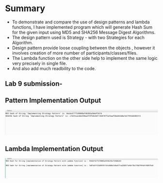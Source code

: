 
# Summary

- To demonstrate and compare the use of design patterns and lambda functions, I have implemented program which will generate Hash Sum 
  for the given input using MD5 and SHA256 Message Digest Algorithms.
- The design pattern used is Strategy - with two Strategies for each Algorithm.
- Design pattern provide loose coupling between the objects , however it involves creation of more number of participants/classes/files.
- The Lambda function  on the other side help to implement the same logic very precisely in single file. 
- And also add much readbility to the code.

## Lab 9 submission-

## Pattern Implementation Output
![Design Pattern Output](https://github.com/Karthika-Arumugam/cmpe202/blob/master/lab9/output/Pattern_Impl_Output.JPG)


## Lambda Implementation Output
![Lambda Function Output](https://github.com/Karthika-Arumugam/cmpe202/blob/master/lab9/output/Lambda_Impl_Output.JPG)
